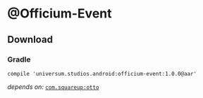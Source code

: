 @Officium-Event
===============

## Download ##

### Gradle ###

    compile 'universum.studios.android:officium-event:1.0.0@aar'

_depends on:_
[`com.squareup:otto`](http://square.github.io/otto/)